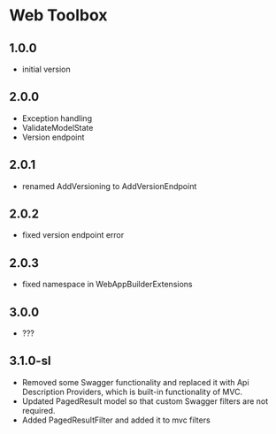 # Web Toolbox

## 1.0.0

- initial version

## 2.0.0

- Exception handling
- ValidateModelState
- Version endpoint

## 2.0.1

- renamed AddVersioning to AddVersionEndpoint

## 2.0.2

- fixed version endpoint error

## 2.0.3

- fixed namespace in WebAppBuilderExtensions

## 3.0.0

- ???

## 3.1.0-sl

- Removed some Swagger functionality and replaced it with Api Description Providers, which is built-in functionality of MVC.
- Updated PagedResult model so that custom Swagger filters are not required.
- Added PagedResultFilter and added it to mvc filters